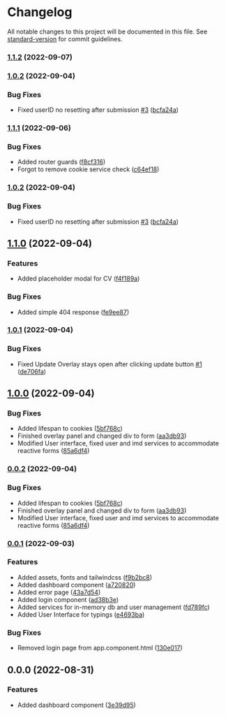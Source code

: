 # Changelog

All notable changes to this project will be documented in this file. See [standard-version](https://github.com/conventional-changelog/standard-version) for commit guidelines.

### [1.1.2](https://github.com/MahoMuri/angular-starter/compare/v1.1.0...v1.1.2) (2022-09-07)

### [1.0.2](https://github.com/MahoMuri/angular-starter/compare/v1.0.1...v1.0.2) (2022-09-04)


### Bug Fixes

* Fixed userID no resetting after submission [#3](https://github.com/MahoMuri/angular-starter/issues/3) ([bcfa24a](https://github.com/MahoMuri/angular-starter/commit/bcfa24a4385e23c1103a1527345a976983a42f53))

### [1.1.1](https://github.com/MahoMuri/angular-starter/compare/v1.1.0...v1.1.1) (2022-09-06)


### Bug Fixes

* Added router guards ([f8cf316](https://github.com/MahoMuri/angular-starter/commit/f8cf31681724ed6b488dc9d3e86ea257342c9329))
* Forgot to remove cookie service check ([c64ef18](https://github.com/MahoMuri/angular-starter/commit/c64ef1866a2a25690665ddf274a9998d7e865fab))

### [1.0.2](https://github.com/MahoMuri/angular-starter/compare/v1.0.1...v1.0.2) (2022-09-04)


### Bug Fixes

* Fixed userID no resetting after submission [#3](https://github.com/MahoMuri/angular-starter/issues/3) ([bcfa24a](https://github.com/MahoMuri/angular-starter/commit/bcfa24a4385e23c1103a1527345a976983a42f53))

## [1.1.0](https://github.com/MahoMuri/angular-starter/compare/v1.0.1...v1.1.0) (2022-09-04)


### Features

* Added placeholder modal for CV ([f4f189a](https://github.com/MahoMuri/angular-starter/commit/f4f189a10a0ae23d52524d58c99096e2d4bbb9fc))


### Bug Fixes

* Added simple 404 response ([fe9ee87](https://github.com/MahoMuri/angular-starter/commit/fe9ee87146b7249b8c1ea77553184e42d832840e))

### [1.0.1](https://github.com/MahoMuri/angular-starter/compare/v1.0.0...v1.0.1) (2022-09-04)


### Bug Fixes

* Fixed Update Overlay stays open after clicking update button [#1](https://github.com/MahoMuri/angular-starter/issues/1) ([de706fa](https://github.com/MahoMuri/angular-starter/commit/de706fa500dddc579897d81b935aac99267f38ae))

## [1.0.0](https://github.com/MahoMuri/angular-starter/compare/v0.0.1...v1.0.0) (2022-09-04)


### Bug Fixes

* Added lifespan to cookies ([5bf768c](https://github.com/MahoMuri/angular-starter/commit/5bf768caf51bd35f59e58eb5a1d882e754de4b22))
* Finished overlay panel and changed div to form ([aa3db93](https://github.com/MahoMuri/angular-starter/commit/aa3db9300ffe56714566ef7e5979137dfd8f452f))
* Modified User interface, fixed user and imd services to accommodate reactive forms ([85a6df4](https://github.com/MahoMuri/angular-starter/commit/85a6df442965866487b2ff00c270755ca652562b))

### [0.0.2](https://github.com/MahoMuri/angular-starter/compare/v0.0.1...v0.0.2) (2022-09-04)


### Bug Fixes

* Added lifespan to cookies ([5bf768c](https://github.com/MahoMuri/angular-starter/commit/5bf768caf51bd35f59e58eb5a1d882e754de4b22))
* Finished overlay panel and changed div to form ([aa3db93](https://github.com/MahoMuri/angular-starter/commit/aa3db9300ffe56714566ef7e5979137dfd8f452f))
* Modified User interface, fixed user and imd services to accommodate reactive forms ([85a6df4](https://github.com/MahoMuri/angular-starter/commit/85a6df442965866487b2ff00c270755ca652562b))

### [0.0.1](https://github.com/MahoMuri/angular-starter/compare/v0.0.0...v0.0.1) (2022-09-03)


### Features

* Added assets, fonts and tailwindcss ([f9b2bc8](https://github.com/MahoMuri/angular-starter/commit/f9b2bc853ef9552af173578558f5d964e57e85c7))
* Added dashboard component ([a720820](https://github.com/MahoMuri/angular-starter/commit/a720820417dcfea987b66d6f1504d13317919cc8))
* Added error page ([43a7d54](https://github.com/MahoMuri/angular-starter/commit/43a7d5448c3a1dae772c1003558a5b1ef0032af9))
* Added login component ([ad38b3e](https://github.com/MahoMuri/angular-starter/commit/ad38b3e6fb56af50004130df197682a75c28ecf4))
* Added services for in-memory db and user management ([fd789fc](https://github.com/MahoMuri/angular-starter/commit/fd789fc63c3f075753d2d2b29b24d92b76d110f9))
* Added User Interface for typings ([e4693ba](https://github.com/MahoMuri/angular-starter/commit/e4693baa893af995374b77412660c49b8ddcbcde))


### Bug Fixes

* Removed login page from app.component.html ([130e017](https://github.com/MahoMuri/angular-starter/commit/130e017c0817ee49cdd7a4f95989daf3ea69732a))

## 0.0.0 (2022-08-31)


### Features

* Added dashboard component ([3e39d95](https://github.com/MahoMuri/angular-starter/commit/3e39d950546c175e2d6a88cf5d7876b274c969f6))
